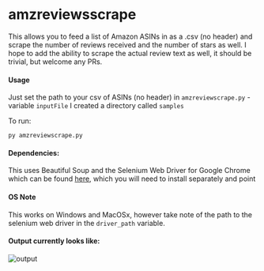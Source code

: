 # amzreviewsscrape

This allows you to feed a list of Amazon ASINs in as a .csv (no header) and
scrape the number of reviews received and the number of stars as well.
I hope to add the ability to scrape the actual review text as well, it
should be trivial, but welcome any PRs.

#### Usage
Just set the path to your csv of ASINs (no header) in `amzreviewscrape.py` - variable `inputFile`
I created a directory called `samples`

To run: 
```
py amzreviewscrape.py
```

#### Dependencies:
This uses Beautiful Soup and the Selenium Web Driver for Google Chrome
which can be found [here](https://github.com/SeleniumHQ/selenium/wiki/ChromeDriver),
which you will need to install separately and point

#### OS Note
This works on Windows and MacOSx, however take note of the path to the
selenium web driver in the `driver_path` variable.

#### Output currently looks like:

![output][screenshot]

[screenshot]: https://github.com/aflansburg/amzreviewsscrape/blob/master/scrape-output.png "Output Screen Shot"

